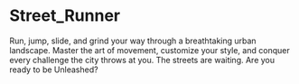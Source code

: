 # Street_Runner
Run, jump, slide, and grind your way through a breathtaking urban landscape. Master the art of movement, customize your style, and conquer every challenge the city throws at you. The streets are waiting. Are you ready to be Unleashed?
